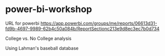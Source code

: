 # power-bi-workshop
URL for powerbi https://app.powerbi.com/groups/me/reports/06613d31-fd9b-4697-9989-62b4c50a084b/ReportSectionc213e9d8ec3ec7b0d734

College vs. No College analysis

Using Lahman's baseball database